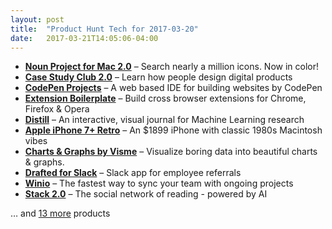 ```yaml
---
layout: post
title:  "Product Hunt Tech for 2017-03-20"
date:   2017-03-21T14:05:06-04:00
---
```


* **[Noun Project for Mac 2.0](https://www.producthunt.com/posts/noun-project-for-mac-2-0?utm_campaign=producthunt-api&utm_medium=api&utm_source=Application%3A+Daily+Digest+RSS+%28ID%3A+3202%29)** – Search nearly a million icons. Now in color!
* **[Case Study Club 2.0](https://www.producthunt.com/posts/case-study-club-2-0?utm_campaign=producthunt-api&utm_medium=api&utm_source=Application%3A+Daily+Digest+RSS+%28ID%3A+3202%29)** – Learn how people design digital products
* **[CodePen Projects](https://www.producthunt.com/posts/codepen-projects?utm_campaign=producthunt-api&utm_medium=api&utm_source=Application%3A+Daily+Digest+RSS+%28ID%3A+3202%29)** – A web based IDE for building websites by CodePen
* **[Extension Boilerplate](https://www.producthunt.com/posts/extension-boilerplate?utm_campaign=producthunt-api&utm_medium=api&utm_source=Application%3A+Daily+Digest+RSS+%28ID%3A+3202%29)** – Build cross browser extensions for Chrome, Firefox & Opera
* **[Distill](https://www.producthunt.com/posts/distill-2?utm_campaign=producthunt-api&utm_medium=api&utm_source=Application%3A+Daily+Digest+RSS+%28ID%3A+3202%29)** – An interactive, visual journal for Machine Learning research
* **[Apple iPhone 7+ Retro](https://www.producthunt.com/posts/apple-iphone-7-retro?utm_campaign=producthunt-api&utm_medium=api&utm_source=Application%3A+Daily+Digest+RSS+%28ID%3A+3202%29)** – An $1899 iPhone with classic 1980s Macintosh vibes
* **[Charts & Graphs by Visme](https://www.producthunt.com/posts/charts-graphs-by-visme?utm_campaign=producthunt-api&utm_medium=api&utm_source=Application%3A+Daily+Digest+RSS+%28ID%3A+3202%29)** – Visualize boring data into beautiful charts & graphs.
* **[Drafted for Slack](https://www.producthunt.com/posts/drafted-for-slack?utm_campaign=producthunt-api&utm_medium=api&utm_source=Application%3A+Daily+Digest+RSS+%28ID%3A+3202%29)** – Slack app for employee referrals
* **[Winio](https://www.producthunt.com/posts/winio?utm_campaign=producthunt-api&utm_medium=api&utm_source=Application%3A+Daily+Digest+RSS+%28ID%3A+3202%29)** – The fastest way to sync your team with ongoing projects
* **[Stack 2.0](https://www.producthunt.com/posts/stack-2-0?utm_campaign=producthunt-api&utm_medium=api&utm_source=Application%3A+Daily+Digest+RSS+%28ID%3A+3202%29)** – The social network of reading - powered by AI

… and [13 more](https://www.producthunt.com/tech) products